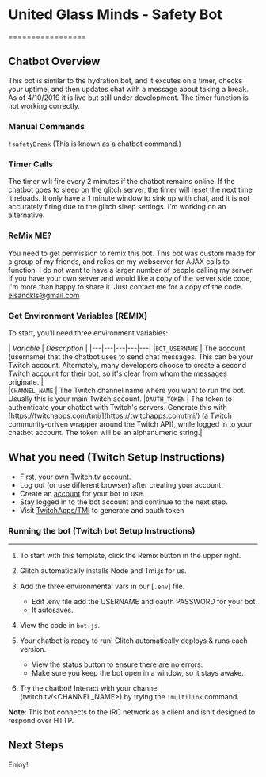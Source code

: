 # United Glass Minds - Safety Bot
=================

## Chatbot Overview

This bot is similar to the hydration bot, and it excutes on a timer, checks your uptime, and then updates chat with a message about taking a break.
As of 4/10/2019 it is live but still under development. The timer function is not working correctly.

### Manual Commands

`!safetyBreak`  (This is known as a chatbot command.) 

### Timer Calls
The timer will fire every 2 minutes if the chatbot remains online. 
If the chatbot goes to sleep on the glitch server, the timer will reset the next time it reloads.
It only have a 1 minute window to sink up with chat, and it is not accurately firing due to the glitch sleep settings.
I'm working on an alternative. 

### ReMix ME?
You need to get permission to remix this bot. 
This bot was custom made for a group of my friends, and relies on my webserver for AJAX calls to function.
I do not want to have a larger number of people calling my server. 
If you have your own server and would like a copy of the server side code, I'm more than happy to share it.
Just contact me for a copy of the code. elsandkls@gmail.com

### Get Environment Variables (REMIX)

To start, you’ll need three environment variables:
 
| *Variable*  | *Description*   |
|---|---|---|---|---|
|`BOT_USERNAME`  |  The account (username) that the chatbot uses to send chat messages. This can be your Twitch account. Alternately, many developers choose to create a second Twitch account for their bot, so it's clear from whom the messages originate. |  
|`CHANNEL_NAME`  |  The Twitch channel name where you want to run the bot. Usually this is your main Twitch account.
|`OAUTH_TOKEN`   |  The token to authenticate your chatbot with Twitch's servers. Generate this with [https://twitchapps.com/tmi/](https://twitchapps.com/tmi/) (a Twitch community-driven wrapper around the Twitch API), while logged in to your chatbot account. The token will be an alphanumeric string.|  


What you need (Twitch Setup Instructions)
-------------------
 - First, your own [Twitch.tv account](https://twitch.tv/signup).
 - Log out (or use different browser) after creating your account.
 - Create an [account](https://twitch.tv/signup) for your bot to use.
 - Stay logged in to the bot account and continue to the next step.
 - Visit [TwitchApps/TMI](https://twitchapps.com/tmi/) to generate and oauth token

### Running the bot (Twitch bot Setup Instructions)
-------------------
1. To start with this template, click the Remix button in the upper right. 
2. Glitch automatically installs Node and Tmi.js for us.
3. Add the three environmental vars in our [`.env`] file.
   - Edit .env file add the USERNAME and oauth PASSWORD for your bot.
   - It autosaves.  
4. View the code in `bot.js`. 
5. Your chatbot is ready to run! Glitch automatically deploys & runs each version. 
   - View the status button to ensure there are no errors. 
   - Make sure you keep the bot open in a window, so it stays awake.

6. Try the chatbot! Interact with your channel (twitch.tv/<CHANNEL_NAME>) by trying  the `!multilink` command. 

**Note**: This bot connects to the IRC network as a client and isn't designed to respond over HTTP. 

## Next Steps

Enjoy!

